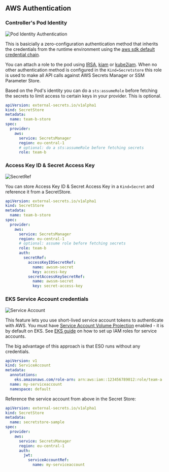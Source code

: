 ## AWS Authentication

### Controller's Pod Identity

![Pod Identity Authentication](./pictures/diagrams-provider-aws-auth-pod-identity.png)

This is basicially a zero-configuration authentication method that inherits the credentials from the runtime environment using the [aws sdk default credential chain](https://docs.aws.amazon.com/sdk-for-java/v1/developer-guide/credentials.html#credentials-default).

You can attach a role to the pod using [IRSA](https://docs.aws.amazon.com/eks/latest/userguide/iam-roles-for-service-accounts.html), [kiam](https://github.com/uswitch/kiam) or [kube2iam](https://github.com/jtblin/kube2iam). When no other authentication method is configured in the `Kind=Secretstore` this role is used to make all API calls against AWS Secrets Manager or SSM Parameter Store.

Based on the Pod's identity you can do a `sts:assumeRole` before fetching the secrets to limit access to certain keys in your provider. This is optional.

```yaml
apiVersion: external-secrets.io/v1alpha1
kind: SecretStore
metadata:
  name: team-b-store
spec:
  provider:
    aws:
      service: SecretsManager
      region: eu-central-1
      # optional: do a sts:assumeRole before fetching secrets
      role: team-b
```

### Access Key ID & Secret Access Key
![SecretRef](./pictures/diagrams-provider-aws-auth-secret-ref.png)

You can store Access Key ID & Secret Access Key in a `Kind=Secret` and reference it from a SecretStore.

```yaml
apiVersion: external-secrets.io/v1alpha1
kind: SecretStore
metadata:
  name: team-b-store
spec:
  provider:
    aws:
      service: SecretsManager
      region: eu-central-1
      # optional: assume role before fetching secrets
      role: team-b
      auth:
        secretRef:
          accessKeyIDSecretRef:
            name: awssm-secret
            key: access-key
          secretAccessKeySecretRef:
            name: awssm-secret
            key: secret-access-key
```

### EKS Service Account credentials

![Service Account](./pictures/diagrams-provider-aws-auth-service-account.png)

This feature lets you use short-lived service account tokens to authenticate with AWS.
You must have [Service Account Volume Projection](https://kubernetes.io/docs/tasks/configure-pod-container/configure-service-account/#service-account-token-volume-projection) enabled - it is by default on EKS. See [EKS guide](https://docs.aws.amazon.com/eks/latest/userguide/iam-roles-for-service-accounts-technical-overview.html) on how to set up IAM roles for service accounts.

The big advantage of this approach is that ESO runs without any credentials.

```yaml
apiVersion: v1
kind: ServiceAccount
metadata:
  annotations:
    eks.amazonaws.com/role-arn: arn:aws:iam::123456789012:role/team-a
  name: my-serviceaccount
  namespace: default
```

Reference the service account from above in the Secret Store:
```yaml
apiVersion: external-secrets.io/v1alpha1
kind: SecretStore
metadata:
  name: secretstore-sample
spec:
  provider:
    aws:
      service: SecretsManager
      region: eu-central-1
      auth:
        jwt:
          serviceAccountRef:
            name: my-serviceaccount
```
